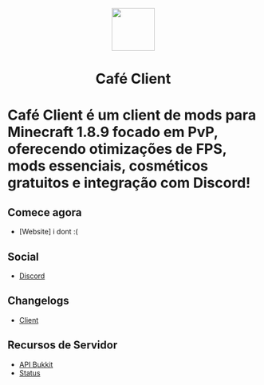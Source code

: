 <p align="center">
  <a href="http://cafeclient.rf.gd"><img src="https://i.imgur.com/4KyLafL.png" width="86" height="86"></a>
</p>

<h1 align="center">Café Client</h1>


<h1 align="left">Café Client é um client de mods para Minecraft 1.8.9 focado em PvP, oferecendo otimizações de FPS, mods essenciais, cosméticos gratuitos e integração com Discord!

## Comece agora

- [Website] i dont :(

## Social

- [Discord]()

## Changelogs

- [Client](https://github.com/LasFggz/CafeClient/releases/tag/Cafe-Client)

## Recursos de Servidor

- [API Bukkit](https://docs.cafepvpclient.com/bukkit-api)
- [Status](https://status.cafepvpclient.com)
